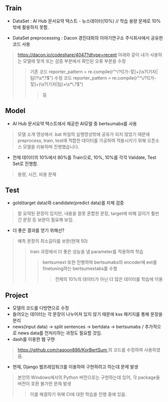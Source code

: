 ## Train
- DataSet : AI Hub 문서요약 텍스트 - 뉴스데이터(10%)
// 학습 용량 문제로 10% 밖에 활용하지 못함.

- DataSet preprocessing : Dacon 경진대회의 이야기연구소 주식회사에서 공유한 코드 사용
>https://dacon.io/codeshare/4047?dtype=recent
> 아래와 같이 내가 사용하는 모델에 맞게 또는 검증 부분에서 확인된 오류 부분을 수정
>> 기존 코드
>> reporter_pattern = re.compile(r"^\/?([가-힣]+)\s?(기자|팀)?\s*\.?$")
>> 수정 코드
>> reporter_pattern = re.compile(r"^\/?([가-힣]+)\s?(기자|팀)+\s*\.?$")
>>> 등
    
## Model
- AI Hub 문서요약 텍스트에서 제공한 AI모델 중 bertsumabs를 사용
> 모델 소개 영상에서 .bat 파일의 실행영상밖에 공유가 되지 않았기 때문에 preprocess, train, test에 적합한 데이터를 가공하여 적용시키기 위해 오픈소스 모델을 리뷰하며 진행했습니다.

- 전체 데이터의 10%에서 80%를 Train으로, 10%, 10%를 각각 Validate, Test Set로 진행함.
> 용량, 시간, 비용 문제

## Test
- gold(target data)와 candidate(predict data)를 자체 검증
> 잘 요약된 문장이 있지만, 내용을 잘못 혼합한 문장, target에 비해 길이가 훨씬 긴 문장 등 보완이 필요해 보임.
- 더 좋은 결과를 얻기 위해선?
> 예측 문장의 최소길이를 보완(현재 50)
>> train 과정에서 더 좋은 성능을 낼 parameter를 적용하여 학습
>>> bertsumext 또한 진행하여 bertsumabs의 encoder에 ext를 finetuning하는 bertsumextabs를 수행
>>>> 전체의 10%의 데이터가 아닌 더 많은 데이터를 학습에 이용

## Project
- 모델의 코드를 다방면으로 수정 
- 들어오는 데이터는 각 문장이 나누어져 있지 않기 때문에 kss 패키지를 통해 문장을 분리
- news(input data) -> split sentences -> bertdata -> bertsumabs / 추가적으로 news data를 전처리하는 과정도 필요할 것임.
- dash를 이용한 웹 구현
> [https://github.com/raqoon886/KorBertSum ](https://github.com/raqoon886/KorBertSum/blob/master/Newsdata_summarybot.ipynb)의 코드를 수정하여 사용하였음.
- 현재, Django 웹프레임워크를 이용하여 구현하려고 하는데 문제 발생
> 본인의 Windows에서의 Python 버전으로는 구현하는데 있어, 각 package들 버전이 호환 불가한 문제 발생
>> 이를 해결하기 위해 CI에 대한 학습을 진행 중에 있음.
